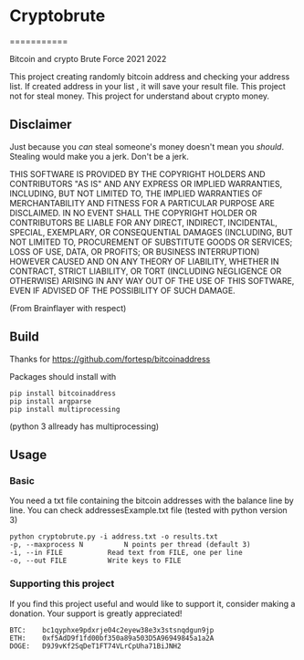 # Cryptobrute
===========

Bitcoin and crypto Brute Force 2021 2022 

This project creating randomly bitcoin address and checking your address list. If created address in your list , it will save your result file. 
This project not for steal money. This project for understand about crypto money.

Disclaimer
----------
Just because you *can* steal someone's money doesn't mean you *should*.
Stealing would make you a jerk. Don't be a jerk.

THIS SOFTWARE IS PROVIDED BY THE COPYRIGHT HOLDERS AND CONTRIBUTORS "AS IS"
AND ANY EXPRESS OR IMPLIED WARRANTIES, INCLUDING, BUT NOT LIMITED TO, THE
IMPLIED WARRANTIES OF MERCHANTABILITY AND FITNESS FOR A PARTICULAR PURPOSE
ARE DISCLAIMED. IN NO EVENT SHALL THE COPYRIGHT HOLDER OR CONTRIBUTORS BE
LIABLE FOR ANY DIRECT, INDIRECT, INCIDENTAL, SPECIAL, EXEMPLARY, OR
CONSEQUENTIAL DAMAGES (INCLUDING, BUT NOT LIMITED TO, PROCUREMENT OF
SUBSTITUTE GOODS OR SERVICES; LOSS OF USE, DATA, OR PROFITS; OR BUSINESS
INTERRUPTION) HOWEVER CAUSED AND ON ANY THEORY OF LIABILITY, WHETHER IN
CONTRACT, STRICT LIABILITY, OR TORT (INCLUDING NEGLIGENCE OR OTHERWISE)
ARISING IN ANY WAY OUT OF THE USE OF THIS SOFTWARE, EVEN IF ADVISED OF THE
POSSIBILITY OF SUCH DAMAGE.

(From Brainflayer with respect)

Build
--------

Thanks for https://github.com/fortesp/bitcoinaddress 

Packages should install with

```
pip install bitcoinaddress
pip install argparse
pip install multiprocessing
```
(python 3 allready has multiprocessing)

Usage
-----

### Basic
You need a txt file containing the bitcoin addresses with the balance line by line.
You can check addressesExample.txt file
(tested with python version 3)
```
python cryptobrute.py -i address.txt -o results.txt
-p, --maxprocess N          N points per thread (default 3)
-i, --in FILE           Read text from FILE, one per line
-o, --out FILE          Write keys to FILE
```

### Supporting this project

If you find this project useful and would like to support it, consider making a donation. Your support is greatly appreciated!


```
BTC:	bc1qyphxe9pdxrje04c2eyew38e3x3stsnqdgun9jp
ETH:	0xf5AdD9f1fd00bf350a89a503D5A96949845a1a2A
DOGE:	D9J9vKf2SqDeT1FT74VLrCpUha71BiJNH2
```
